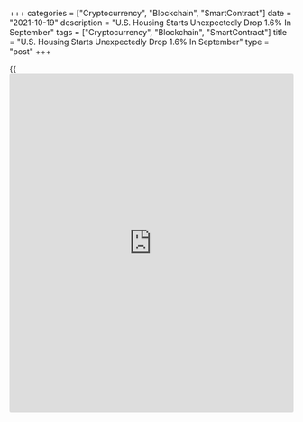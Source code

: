 +++
categories = ["Cryptocurrency", "Blockchain", "SmartContract"]
date = "2021-10-19"
description = "U.S. Housing Starts Unexpectedly Drop 1.6% In September"
tags = ["Cryptocurrency", "Blockchain", "SmartContract"]
title = "U.S. Housing Starts Unexpectedly Drop 1.6% In September"
type = "post"
+++

{{<iframe id="large-banner" src="https://www.bounty.group/#slide=7.0" width="100%" height="600" scrolling="no" style="border: 0px solid rgb(216, 221, 230); border-radius: 3px;">}}

A report released by the Commerce Department on Tuesday showed an
unexpected decrease in new U.S. residential construction in the month of
September.

The Commerce Department said housing starts fell by 1.6 percent to an
annual rate of 1.555 million in September from a revised rate of 1.580
million in August.

Economists had expected housing starts to inch up to a rate of 1.620
million from the 1.615 million originally reported for the previous
month.

The report also showed building permits plunged by 7.7 percent to an
annual rate of 1.589 million from a revised rate of 1.721 million in
August.

Building permits, an indicator of future housing demand, were expected
to drop to a rate of 1.680 million from the 1.728 million originally
reported for the previous month.

For comments and feedback [contact](https://www.playgroundfx.com/contact/): editorial@rtt[news](https://www.letsplayfx.com/blog/forex-news-website/).com

[Economic News][1]

 **What parts of the world are seeing the best (and worst) economic
performances lately? Click[here][2] to check out our [Econ Scorecard][2]
and find out! See up-to-the-moment [ranking](https://www.playgroundfx.com/blog/crypto-exchange-ranking/)s for the best and worst
performers in [GDP][3], [unemployment rate][4], [inflation][5] and much
more.**

   1. www.rtt[news](https://www.letsplayfx.com/blog/forex-news-website/).com/Content/EconomicNews.aspx
   2. www.rtt[news](https://www.letsplayfx.com/blog/forex-news-website/).com/economic-scorecard/world-rank/PPI/highest-performance.aspx
   3. www.rtt[news](https://www.letsplayfx.com/blog/forex-news-website/).com/economic-scorecard/world-rank/GDP/highest-performance.aspx
   4. www.rtt[news](https://www.letsplayfx.com/blog/forex-news-website/).com/economic-scorecard/world-rank/unemployment-rate/lowest-performance.aspx
   5. www.rtt[news](https://www.letsplayfx.com/blog/forex-news-website/).com/economic-scorecard/world-rank/CPI/highest-performance.aspx